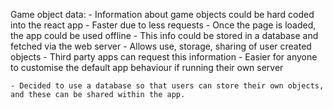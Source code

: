 Game object data:
    - Information about game objects could be hard coded into the react app
        - Faster due to less requests
        - Once the page is loaded, the app could be used offline
    - This info could be stored in a database and fetched via the web server
        - Allows use, storage, sharing of user created objects
        - Third party apps can request this information
        - Easier for anyone to customise the default app behaviour if running their own server
    
    - Decided to use a database so that users can store their own objects, and these can be shared within the app.